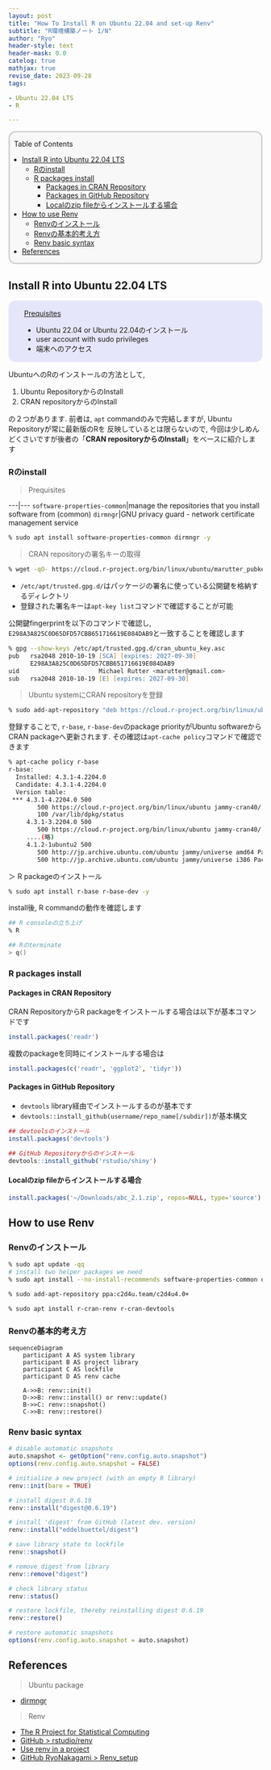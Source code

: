 ```yaml
---
layout: post
title: "How To Install R on Ubuntu 22.04 and set-up Renv"
subtitle: "R環境構築ノート 1/N"
author: "Ryo"
header-style: text
header-mask: 0.0
catelog: true
mathjax: true
revise_date: 2023-09-28
tags:

- Ubuntu 22.04 LTS
- R

---
```


<div style='border-radius: 1em; border-style:solid; border-color:#D3D3D3; background-color:#F8F8F8'>

<p class="h4">&nbsp;&nbsp;Table of Contents</p>

<!-- START doctoc generated TOC please keep comment here to allow auto update -->
<!-- DON'T EDIT THIS SECTION, INSTEAD RE-RUN doctoc TO UPDATE -->

- [Install R into Ubuntu 22.04 LTS](#install-r-into-ubuntu-2204-lts)
  - [Rのinstall](#r%E3%81%AEinstall)
  - [R packages install](#r-packages-install)
    - [Packages in CRAN Repository](#packages-in-cran-repository)
    - [Packages in GitHub Repository](#packages-in-github-repository)
    - [Localのzip fileからインストールする場合](#local%E3%81%AEzip-file%E3%81%8B%E3%82%89%E3%82%A4%E3%83%B3%E3%82%B9%E3%83%88%E3%83%BC%E3%83%AB%E3%81%99%E3%82%8B%E5%A0%B4%E5%90%88)
- [How to use Renv](#how-to-use-renv)
  - [Renvのインストール](#renv%E3%81%AE%E3%82%A4%E3%83%B3%E3%82%B9%E3%83%88%E3%83%BC%E3%83%AB)
  - [Renvの基本的考え方](#renv%E3%81%AE%E5%9F%BA%E6%9C%AC%E7%9A%84%E8%80%83%E3%81%88%E6%96%B9)
  - [Renv basic syntax](#renv-basic-syntax)
- [References](#references)

<!-- END doctoc generated TOC please keep comment here to allow auto update -->


</div>

## Install R into Ubuntu 22.04 LTS

<div style='padding-left: 2em; padding-right: 2em; border-radius: 1em; border-style:solid; border-color:#e6e6fa; background-color:#e6e6fa'>
<p class="h4"><ins>Prequisites</ins></p>

- Ubuntu 22.04 or Ubuntu 22.04のインストール
- user account with sudo privileges
- 端末へのアクセス

</div>

UbuntuへのRのインストールの方法として, 

1. Ubuntu RepositoryからのInstall
2. CRAN repositoryからのInstall

の２つがあります. 前者は, `apt` commandのみで完結しますが, Ubuntu Repositoryが常に最新版のRを
反映しているとは限らないので, 今回は少しめんどくさいですが後者の「**CRAN repositoryからのInstall**」をベースに紹介します

### Rのinstall

> Prequisites

---|---
`software-properties-common`|manage the repositories that you install software from (common)
`dirmngr`|GNU privacy guard - network certificate management service


```zsh
% sudo apt install software-properties-common dirmngr -y
```

> CRAN repositoryの署名キーの取得

```zsh
% wget -qO- https://cloud.r-project.org/bin/linux/ubuntu/marutter_pubkey.asc | sudo tee -a /etc/apt/trusted.gpg.d/cran_ubuntu_key.asc
```

- `/etc/apt/trusted.gpg.d/`はパッケージの署名に使っている公開鍵を格納するディレクトリ
- 登録された署名キーは`apt-key list`コマンドで確認することが可能

公開鍵fingerprintを以下のコマンドで確認し, `E298A3A825C0D65DFD57CBB651716619E084DAB9`と一致することを確認します

```zsh
% gpg --show-keys /etc/apt/trusted.gpg.d/cran_ubuntu_key.asc
pub   rsa2048 2010-10-19 [SCA] [expires: 2027-09-30]
      E298A3A825C0D65DFD57CBB651716619E084DAB9
uid                      Michael Rutter <marutter@gmail.com>
sub   rsa2048 2010-10-19 [E] [expires: 2027-09-30]
```

> Ubuntu systemにCRAN repositoryを登録

```zsh
% sudo add-apt-repository "deb https://cloud.r-project.org/bin/linux/ubuntu $(lsb_release -cs)-cran40/"
```

登録することで, `r-base`, `r-base-dev`のpackage priorityがUbuntu softwareからCRAN packageへ更新されます.
その確認は`apt-cache policy`コマンドで確認できます

```zsh
% apt-cache policy r-base    
r-base:
  Installed: 4.3.1-4.2204.0
  Candidate: 4.3.1-4.2204.0
  Version table:
 *** 4.3.1-4.2204.0 500
        500 https://cloud.r-project.org/bin/linux/ubuntu jammy-cran40/ Packages
        100 /var/lib/dpkg/status
     4.3.1-3.2204.0 500
        500 https://cloud.r-project.org/bin/linux/ubuntu jammy-cran40/ Packages
     ....(略)
     4.1.2-1ubuntu2 500
        500 http://jp.archive.ubuntu.com/ubuntu jammy/universe amd64 Packages
        500 http://jp.archive.ubuntu.com/ubuntu jammy/universe i386 Packages
```

＞ R packageのインストール

```zsh
% sudo apt install r-base r-base-dev -y
```

install後, R commandの動作を確認します

```zsh
## R consoleの立ち上げ
% R

## Rのterminate
> q()
```

### R packages install
#### Packages in CRAN Repository
CRAN RepositoryからR packageをインストールする場合は以下が基本コマンドです

```R
install.packages('readr')
```

複数のpackageを同時にインストールする場合は

```R
install.packages(c('readr', 'ggplot2', 'tidyr'))
```

#### Packages in GitHub Repository

- `devtools` library経由でインストールするのが基本です
- `devtools::install_github(username/repo_name[/subdir])`が基本構文

```R
## devtoolsのインストール
install.packages('devtools')

## GitHub Repositoryからのインストール
devtools::install_github('rstudio/shiny')
```


#### Localのzip fileからインストールする場合

```R
install.packages('~/Downloads/abc_2.1.zip', repos=NULL, type='source')
```

## How to use Renv
### Renvのインストール


```zsh
% sudo apt update -qq
# install two helper packages we need
% sudo apt install --no-install-recommends software-properties-common dirmngr
```

```zsh
% sudo add-apt-repository ppa:c2d4u.team/c2d4u4.0+
```

```zsh
% sudo apt install r-cran-renv r-cran-devtools
```


### Renvの基本的考え方

```mermaid
sequenceDiagram
    participant A AS system library
    participant B AS project library
    participant C AS lockfile
    participant D AS renv cache
    
    A->>B: renv::init()
    D->>B: renv::install() or renv::update()
    B->>C: renv::snapshot()
    C->>B: renv::restore()
```

### Renv basic syntax

```R
# disable automatic snapshots
auto.snapshot <- getOption("renv.config.auto.snapshot")
options(renv.config.auto.snapshot = FALSE)

# initialize a new project (with an empty R library)
renv::init(bare = TRUE)

# install digest 0.6.19
renv::install("digest@0.6.19")

# install 'digest' from GitHub (latest dev. version)
renv::install("eddelbuettel/digest")

# save library state to lockfile
renv::snapshot()

# remove digest from library
renv::remove("digest")

# check library status
renv::status()

# restore lockfile, thereby reinstalling digest 0.6.19
renv::restore()

# restore automatic snapshots
options(renv.config.auto.snapshot = auto.snapshot)
```




References
-----

> Ubuntu package

- [dirmngr](https://packages.ubuntu.com/focal-updates/dirmngr)


> Renv

- [The R Project for Statistical Computing](https://www.r-project.org/)
- [GitHub > rstudio/renv](https://github.com/rstudio/renv)
- [Use renv in a project](https://rstudio.github.io/renv/reference/init.html)
- [GitHub RyoNakagami > Renv_setup](https://github.com/RyoNakagami/Renv_setup)